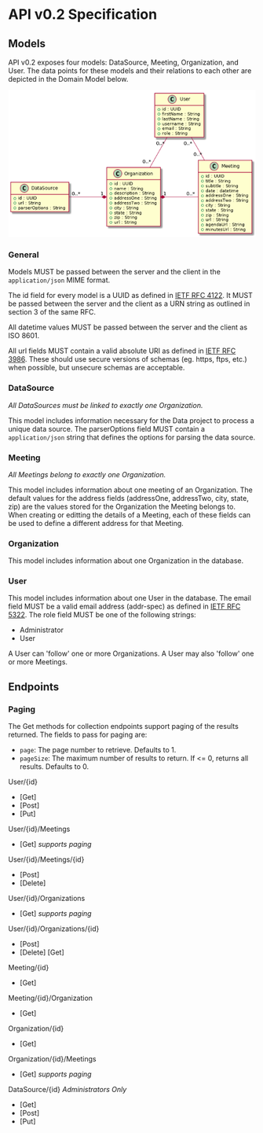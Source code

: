 # API v0.2 Specification

## Models

API v0.2 exposes four models: DataSource, Meeting, Organization, and User. The data points for these models and their relations to each other are depicted in the Domain Model below.

![alt text](./domain-model/domain-model-0.2.png "Domain Model v0.2")

### General

Models MUST be passed between the server and the client in the `application/json` MIME format.

The id field for every model is a UUID as defined in [IETF RFC 4122](https://doi.org/10.17487/RFC4122). It MUST be passed between the server and the client as a URN string as outlined in section 3 of the same RFC.

All datetime values MUST be passed between the server and the client as ISO 8601.

All url fields MUST contain a valid absolute URI as defined in [IETF RFC 3986](https://doi.org/10.17487/RFC3986). These should use secure versions of schemas (eg. https, ftps, etc.) when possible, but unsecure schemas are acceptable.

### DataSource

*All DataSources must be linked to exactly one Organization.*

This model includes information necessary for the Data project to process a unique data source. The parserOptions field MUST contain a `application/json` string that defines the options for parsing the data source.

### Meeting

*All Meetings belong to exactly one Organization.*

This model includes information about one meeting of an Organization. The default values for the address fields (addressOne, addressTwo, city, state, zip) are the values stored for the Organization the Meeting belongs to. When creating or editting the details of a Meeting, each of these fields can be used to define a different address for that Meeting.

### Organization

This model includes information about one Organization in the database.

### User

This model includes information about one User in the database. The email field MUST be a valid email address (addr-spec) as defined in [IETF RFC 5322](https://doi.org/10.17487/RFC5322). The role field MUST be one of the following strings:

* Administrator
* User

A User can 'follow' one or more Organizations. A User may also 'follow' one or more Meetings.

## Endpoints

### Paging

The Get methods for collection endpoints support paging of the results returned. The fields to pass for paging are:

* `page`: The page number to retrieve. Defaults to 1.
* `pageSize`: The maximum number of results to return. If <= 0, returns all results. Defaults to 0.

User/{id}

* [Get]
* [Post]
* [Put]

User/{id}/Meetings

* [Get] *supports paging*

User/{id}/Meetings/{id}

* [Post]
* [Delete]

User/{id}/Organizations

* [Get] *supports paging*

User/{id}/Organizations/{id}

* [Post]
* [Delete]
[Get]

Meeting/{id}

* [Get]

Meeting/{id}/Organization

* [Get]

Organization/{id}

* [Get]

Organization/{id}/Meetings

* [Get] *supports paging*

DataSource/{id}
*Administrators Only*

* [Get]
* [Post]
* [Put]
